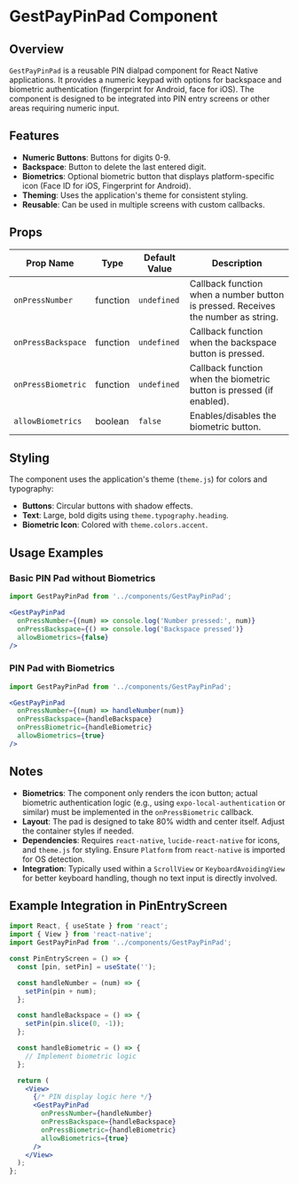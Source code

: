 # GestPayPinPad Component

## Overview

`GestPayPinPad` is a reusable PIN dialpad component for React Native applications. It provides a numeric keypad with options for backspace and biometric authentication (fingerprint for Android, face for iOS). The component is designed to be integrated into PIN entry screens or other areas requiring numeric input.

## Features

- **Numeric Buttons**: Buttons for digits 0-9.
- **Backspace**: Button to delete the last entered digit.
- **Biometrics**: Optional biometric button that displays platform-specific icon (Face ID for iOS, Fingerprint for Android).
- **Theming**: Uses the application's theme for consistent styling.
- **Reusable**: Can be used in multiple screens with custom callbacks.

## Props

| Prop Name             | Type        | Default Value | Description                                                                 |
|-----------------------|-------------|---------------|-----------------------------------------------------------------------------|
| `onPressNumber`       | function    | `undefined`   | Callback function when a number button is pressed. Receives the number as string. |
| `onPressBackspace`    | function    | `undefined`   | Callback function when the backspace button is pressed.                     |
| `onPressBiometric`    | function    | `undefined`   | Callback function when the biometric button is pressed (if enabled).        |
| `allowBiometrics`     | boolean     | `false`       | Enables/disables the biometric button.                                      |

## Styling

The component uses the application's theme (`theme.js`) for colors and typography:
- **Buttons**: Circular buttons with shadow effects.
- **Text**: Large, bold digits using `theme.typography.heading`.
- **Biometric Icon**: Colored with `theme.colors.accent`.

## Usage Examples

### Basic PIN Pad without Biometrics
```jsx
import GestPayPinPad from '../components/GestPayPinPad';

<GestPayPinPad
  onPressNumber={(num) => console.log('Number pressed:', num)}
  onPressBackspace={() => console.log('Backspace pressed')}
  allowBiometrics={false}
/>
```

### PIN Pad with Biometrics
```jsx
import GestPayPinPad from '../components/GestPayPinPad';

<GestPayPinPad
  onPressNumber={(num) => handleNumber(num)}
  onPressBackspace={handleBackspace}
  onPressBiometric={handleBiometric}
  allowBiometrics={true}
/>
```

## Notes

- **Biometrics**: The component only renders the icon button; actual biometric authentication logic (e.g., using `expo-local-authentication` or similar) must be implemented in the `onPressBiometric` callback.
- **Layout**: The pad is designed to take 80% width and center itself. Adjust the container styles if needed.
- **Dependencies**: Requires `react-native`, `lucide-react-native` for icons, and `theme.js` for styling. Ensure `Platform` from `react-native` is imported for OS detection.
- **Integration**: Typically used within a `ScrollView` or `KeyboardAvoidingView` for better keyboard handling, though no text input is directly involved.

## Example Integration in PinEntryScreen

```jsx
import React, { useState } from 'react';
import { View } from 'react-native';
import GestPayPinPad from '../components/GestPayPinPad';

const PinEntryScreen = () => {
  const [pin, setPin] = useState('');

  const handleNumber = (num) => {
    setPin(pin + num);
  };

  const handleBackspace = () => {
    setPin(pin.slice(0, -1));
  };

  const handleBiometric = () => {
    // Implement biometric logic
  };

  return (
    <View>
      {/* PIN display logic here */}
      <GestPayPinPad
        onPressNumber={handleNumber}
        onPressBackspace={handleBackspace}
        onPressBiometric={handleBiometric}
        allowBiometrics={true}
      />
    </View>
  );
};
```